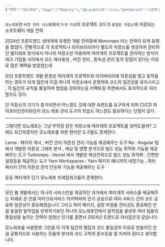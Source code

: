 ```yaml
---
{"제목":"모노레포","tags":["Deploy"],"dg-publish":true,"permalink":"/공부/Depoly/모노레포/","dgPassFrontmatter":true,"created":"2025-05-05T08:18:26.125+09:00","updated":"2025-05-06T11:25:20.489+09:00"}
---
```


`모노레포`란 `버전 관리 시스템`에서 `두개 이상`의 프로젝트 코드가 `동일한 저장소`에 저장되는 소프트웨어 개발 전략.

2024년 프론트엔드 생태계에 유행한 개발 전략중에 Monorepo 라는 전략이 되게 유행을 했었다. 전통적으로 각 프로젝트나 라이브러리마다 별도의 저장소를 생성하여 관리하던 멀티레포 방식에서 하나의 저장소만 이용하여 여러개의 프로젝트를 관리하는 방식이 테크 기업들 사이에서 코드 재사용성 , 버전 관리 , 종속성 관리 등의 장점이 있다는 이유로 많은 채택을 받았었는데

모던 프론트엔드 개발 환경상 여러개의 프로젝트와 라이버리리에 의존성을 맺고 동작을 하는 경우가 되게 많은데 이걸 하나의 저장소에서 운영하여 코드의 일관성을 유지시키고 , 각 팀간의 규칙을 통일하여 협업을 강화하는등 리팩토링 측면에서도 효과적으로 처리할수도 있다.

단 저장소의 크기가 증가되면서 어느정도 깃에 대한 숙련도를 요구하게 되며 CI/CD 파이프라인관리라던지 모노 레포 관리 도구의 학습도 어느정도 필요하다는 단점이 있다.

---
그렇다면 모노레포는 그냥 무작정 같은 저장소에 여러개의 프로젝트를 넣어도될까? 그래도 되긴하겠지만 모노레포를 위한 편리한 도구들도 존재한다.

Lerna : 패키지 게시 , 버전 관리 의존성 관리 기능을 제공해주는 도구
Nx : Angular 팀에서 개발한 의존성 그래프 분석 , 캐싱 및 영향 분석으로 빌드 성능 최적화 기능을 제공해주는 도구
Turborepo : Vercel 에서 개발한 캐싱전략으로 빌드 성능 최적화 , 간편한 설정등을 제공하는 도구
Yarn Workspaces : Yarn 패키지 매니저의 내장기능 , 여러 패키지 간의 의존성 관리 단순화 기능을 제공해주는 도구

등등 여러개의 인기 모노레포 프레임워크들이 존재한다.

---
모던 웹 개발에서는 하나의 서비스만을 제공하던 과거에서 여러개의 서비스를 제공해주는 미래로 온 만큼 마이크로서비스 아키텍처의 인기 상승으로 여러 서비스 간의 코드 공유와 일관성이 중요해졌습니다 그리고 여러 패키지, 설정 파일을 관리성도 중요해진 만큼 동일한 밑작업을 반복하기보단 하나의 모노레포안에서 밑작업을 끝낸후 여러 팀들의 통일성을 높히는 전략이 엄청난 인기를 끌면서 2024년 트랜드로 자리잡은것 같습니다.

모노레포를 사용할땐 그만큼 아 이게 팀간의 협업과 코드 통일성의 이유로 만들어진 만큼 공통적으로 사용하는 모듈의 분리와 코드 규칙의 준수등을 잘 지켜야 된다고 생각합니다.